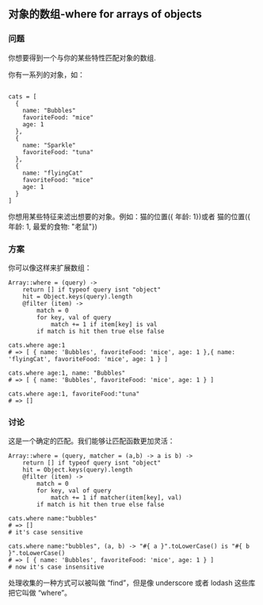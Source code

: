 ## 对象的数组-where for arrays of objects
### 问题
你想要得到一个与你的某些特性匹配对象的数组.  

你有一系列的对象，如：
```

cats = [
  {
    name: "Bubbles"
    favoriteFood: "mice"
    age: 1
  },
  {
    name: "Sparkle"
    favoriteFood: "tuna"
  },
  {
    name: "flyingCat"
    favoriteFood: "mice"
    age: 1
  }
]
```
你想用某些特征来滤出想要的对象。例如：猫的位置({ 年龄: 1})或者 猫的位置({ 年龄: 1, 最爱的食物: "老鼠"})
### 方案
你可以像这样来扩展数组：
```
Array::where = (query) ->
    return [] if typeof query isnt "object"
    hit = Object.keys(query).length
    @filter (item) ->
        match = 0
        for key, val of query
            match += 1 if item[key] is val
        if match is hit then true else false

cats.where age:1
# => [ { name: 'Bubbles', favoriteFood: 'mice', age: 1 },{ name: 'flyingCat', favoriteFood: 'mice', age: 1 } ]

cats.where age:1, name: "Bubbles"
# => [ { name: 'Bubbles', favoriteFood: 'mice', age: 1 } ]

cats.where age:1, favoriteFood:"tuna"
# => []
```
### 讨论
这是一个确定的匹配。我们能够让匹配函数更加灵活：
```
Array::where = (query, matcher = (a,b) -> a is b) ->
    return [] if typeof query isnt "object"
    hit = Object.keys(query).length
    @filter (item) ->
        match = 0
        for key, val of query
            match += 1 if matcher(item[key], val)
        if match is hit then true else false

cats.where name:"bubbles"
# => []
# it's case sensitive

cats.where name:"bubbles", (a, b) -> "#{ a }".toLowerCase() is "#{ b }".toLowerCase()
# => [ { name: 'Bubbles', favoriteFood: 'mice', age: 1 } ]
# now it's case insensitive
```
处理收集的一种方式可以被叫做 “find”，但是像  underscore  或者  lodash  这些库把它叫做 “where”。

